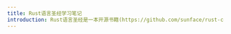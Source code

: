 ```yaml
---
title: Rust语言圣经学习笔记
introduction: Rust语言圣经是一本开源书籍(https://github.com/sunface/rust-course)，涵盖从入门到精通所需的全部 Rust 知识，目录及内容都经过深思熟虑的设计。值得学习记录。
---
```

